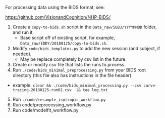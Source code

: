 For processing data using the BIDS format, see:

https://github.com/VisionandCognition/NHP-BIDS/

1. Create a `copy-to-bids.sh` script in the `Data_raw/SUBJ/YYYYMMDD` folder, and run it.
   * Base script off of existing script, for example, `Data_raw/EDDY/20180125/copy-to-bids.sh`.
2. Modify `code/bids_templates.py` to add the new session (and subject, if needed).
   * May be replace completely by csv list in the future.
3. Create or modify csv file that lists the runs to process.
4. Run `./code/bids_minimal_preprocessing.py` from your BIDS root directory (this file also has instructions in the file header).
  * example: `clear && ./code/bids_minimal_processing.py --csv curve-tracing-20180125-run02.csv  |& tee log.txt`
5. Run `./code/resample_isotropic_workflow.py`
6. Run code/preprocessing_workflow.py
7. Run code/modelfit_workflow.py


